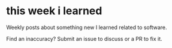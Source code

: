 # this week i learned

Weekly posts about something new I learned related to software.

Find an inaccuracy? Submit an issue to discuss or a PR to fix it.
